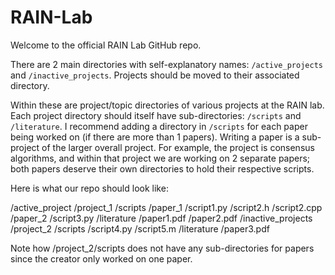 # RAIN-Lab

Welcome to the official RAIN Lab GitHub repo. 

There are 2 main directories with self-explanatory names: `/active_projects` and `/inactive_projects`. Projects should be moved to their associated directory.

Within these are project/topic directories of various projects at the RAIN lab. Each project directory should itself have sub-directories: `/scripts` and `/literature`. I recommend adding a directory in `/scripts` for each paper being worked on (if there are more than 1 papers). Writing a paper is a sub-project of the larger overall project. For example, the project is consensus algorithms, and within that project we are working on 2 separate papers; both papers deserve their own directories to hold their respective scripts.

Here is what our repo should look like:

/active_project
    /project_1
        /scripts
            /paper_1
                /script1.py
                /script2.h
                /script2.cpp
            /paper_2
                /script3.py
        /literature
            /paper1.pdf
            /paper2.pdf
/inactive_projects
    /project_2
        /scripts
            /script4.py
            /script5.m
        /literature
            /paper3.pdf

Note how /project_2/scripts does not have any sub-directories for papers since the creator only worked on one paper. 